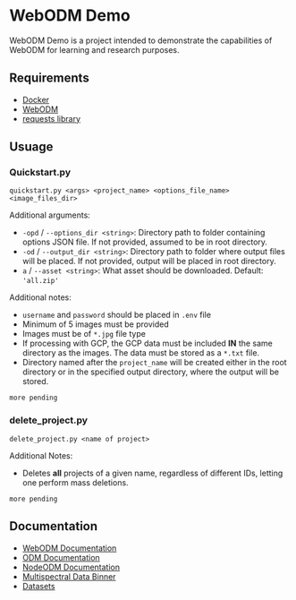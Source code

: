 # WebODM Demo
WebODM Demo is a project intended to demonstrate the capabilities of WebODM for learning and research purposes.

## Requirements
- [Docker](https://www.docker.com/products/docker-desktop/)
- [WebODM](https://opendronemap.org/webodm/)
- [requests library](https://docs.python-requests.org/en/latest/index.html)

## Usuage

### Quickstart.py
`quickstart.py <args> <project_name> <options_file_name> <image_files_dir>`

Additional arguments:
- `-opd` / `--options_dir <string>`: Directory path to folder containing options JSON file. If not provided, assumed to be in root directory.
- `-od` / `--output_dir <string>`: Directory path to folder where output files will be placed. If not provided, output will be placed in root directory. 
- `a` / `--asset <string>`: What asset should be downloaded. Default: `'all.zip'`

Additional notes:
- `username` and `password` should be placed in `.env` file
- Minimum of 5 images must be provided
- Images must be of `*.jpg` file type
- If processing with GCP, the GCP data must be included **IN** the same directory as the images. The data must be stored as a `*.txt` file. 
- Directory named after the `project_name` will be created either in the root directory or in the specified output directory, where the output will be stored. 

`more pending`

### delete_project.py
`delete_project.py <name of project>`

Additional Notes:
- Deletes **all** projects of a given name, regardless of different IDs, letting one perform mass deletions.

`more pending`

## Documentation
- [WebODM Documentation](https://docs.webodm.org/)
- [ODM Documentation](https://docs.opendronemap.org/)
- [NodeODM Documentation](https://github.com/OpenDroneMap/NodeODM/blob/master/docs/index.adoc) 
- [Multispectral Data Binner](https://github.com/OpenDroneMap/ODM/tree/master/contrib/exif-binner)
- [Datasets](https://www.opendronemap.org/odm/datasets/)

